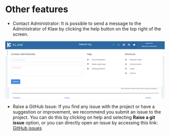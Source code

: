 # Other features

- Contact Administrator: It is possible to send a message to the
  Administrator of Klaw by clicking the help button on the top right
  of the screen.

![image](../../static/images/ContactAdmin.png)

- Raise a GitHub Issue: If you find any issue with the project or have a
  suggestion or improvement, we recommend you submit an issue to the
  project. You can do this by clicking on help and selecting **Raise
  a git issue** option, or you can directly open an issue by accessing
  this link: [GitHub issues](https://github.com/aiven/klaw/issues)

